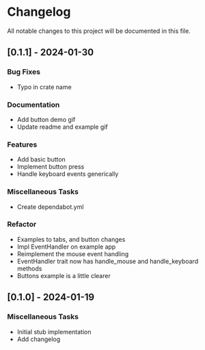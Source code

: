 # Changelog

All notable changes to this project will be documented in this file.

## [0.1.1] - 2024-01-30

### Bug Fixes

- Typo in crate name

### Documentation

- Add button demo gif
- Update readme and example gif

### Features

- Add basic button
- Implement button press
- Handle keyboard events generically

### Miscellaneous Tasks

- Create dependabot.yml

### Refactor

- Examples to tabs, and button changes
- Impl EventHandler on example app
- Reimplement the mouse event handling
- EventHandler trait now has handle_mouse and handle_keyboard methods
- Buttons example is a little clearer

<!-- generated by git-cliff -->
## [0.1.0] - 2024-01-19

### Miscellaneous Tasks

- Initial stub implementation
- Add changelog

<!-- generated by git-cliff -->
